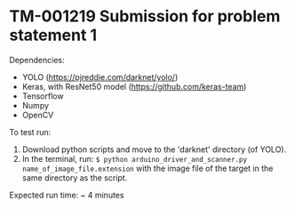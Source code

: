 # TM-001219 Submission for problem statement 1

Dependencies: 
  - YOLO (https://pjreddie.com/darknet/yolo/)
  - Keras, with ResNet50 model (https://github.com/keras-team)
  - Tensorflow
  - Numpy
  - OpenCV

To test run:
  1. Download python scripts and move to the 'darknet' directory (of YOLO).
  2. In the terminal, run:
    <code>$ python arduino_driver_and_scanner.py name_of_image_file.extension</code>
    with the image file of the target in the same directory as the script.
    
Expected run time: ~ 4 minutes

